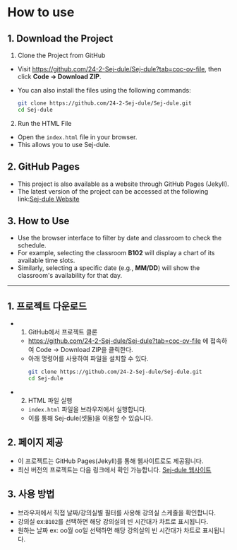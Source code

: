 # How to use

## 1. Download the Project

1. Clone the Project from GitHub

- Visit https://github.com/24-2-Sej-dule/Sej-dule?tab=coc-ov-file, then click **Code → Download ZIP**.
- You can also install the files using the following commands:

  ```bash
  git clone https://github.com/24-2-Sej-dule/Sej-dule.git
  cd Sej-dule

  ```

2. Run the HTML File

- Open the `index.html` file in your browser.
- This allows you to use Sej-dule.

## 2. GitHub Pages

- This project is also available as a website through GitHub Pages (Jekyll).
- The latest version of the project can be accessed at the following link:[Sej-dule Website](https://24-2-sej-dule.github.io/Sej-dule/)

## 3. How to Use

- Use the browser interface to filter by date and classroom to check the schedule.
- For example, selecting the classroom **B102** will display a chart of its available time slots.
- Similarly, selecting a specific date (e.g., **MM/DD**) will show the classroom's availability for that day.

---

## 1. 프로젝트 다운로드

- 1. GitHub에서 프로젝트 클론
  - https://github.com/24-2-Sej-dule/Sej-dule?tab=coc-ov-file
    에 접속하여 Code → Download ZIP을 클릭한다.
  - 아래 명령어를 사용하여 파일을 설치할 수 있다.
    ```bash
    git clone https://github.com/24-2-Sej-dule/Sej-dule.git
    cd Sej-dule
    ```
- 2. HTML 파일 실행
  - `index.html` 파일을 브라우저에서 실행합니다.
  - 이를 통해 Sej-dule(셋둘)을 이용할 수 있습니다.

## 2. 페이지 제공

- 이 프로젝트는 GitHub Pages(Jekyll)를 통해 웹사이트로도 제공됩니다.
- 최신 버전의 프로젝트는 다음 링크에서 확인 가능합니다.
  [Sej-dule 웹사이트](https://24-2-sej-dule.github.io/Sej-dule/)

## 3. 사용 방법

- 브라우저에서 직접 날짜/강의실별 필터를 사용해 강의실 스케줄을 확인합니다.
- 강의실 ex:`B102`를 선택하면 해당 강의실의 빈 시간대가 차트로 표시됩니다.
- 원하는 날짜 ex: oo월 oo일 선택하면 해당 강의실의 빈 시간대가 차트로 표시됩니다.
